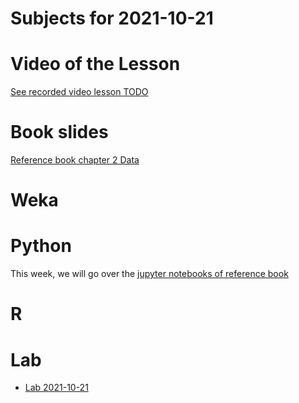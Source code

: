 # Subjects for 2021-10-21

# Video of the Lesson

[See recorded video lesson TODO](TODO)

# Book slides

[Reference book chapter 2 Data](https://www-users.cse.umn.edu/~kumar001/dmbook/slides/chap2_data.pptx)


# Weka



# Python

This week, we will go over the [jupyter notebooks of reference book](http://www.cse.msu.edu/~ptan/dmbook/software/)




# R 



# Lab

- [Lab 2021-10-21](../course-content/labs/lab-02.md)




